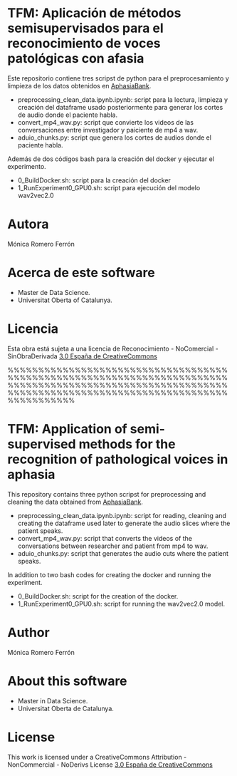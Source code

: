 # TFM: Aplicación de métodos semisupervisados para el reconocimiento de voces patológicas con afasia
Este repositorio contiene tres scripst de python para el preprocesamiento y limpieza de los datos obtenidos en [AphasiaBank](https://talkbank.org/share/data.html). 

- preprocessing_clean_data.ipynb.ipynb: script para la lectura, limpieza y creación del dataframe usado posteriormente para generar los cortes de audio donde el paciente habla. 
- convert_mp4_wav.py: script que convierte los videos de las conversaciones entre investigador y paiciente de mp4 a wav. 
- aduio_chunks.py: script que genera los cortes de audios donde el paciente habla. 

Además de dos códigos bash para la creación del docker y ejecutar el experimento. 

- 0_BuildDocker.sh: script para la creación del docker 
- 1_RunExperiment0_GPU0.sh: script para ejecución del modelo wav2vec2.0

# Autora
Mónica Romero Ferrón

# Acerca de este software
- Master de Data Science.
- Universitat Oberta of Catalunya.

# Licencia
Esta obra está sujeta a una licencia de Reconocimiento -  NoComercial - SinObraDerivada
[3.0 España de CreativeCommons](https://creativecommons.org/licenses/by-nc-nd/3.0/es/)


%%%%%%%%%%%%%%%%%%%%%%%%%%%%%%%%%%%%%%%%%%%%%%%%%%%%%%%%%%%%%%%%%%%%%%%%%%%%%%%%%%%%%%%%%%%%%%%%%%%%%%%%%%%%%%%%%%%%%%%%%%%%%%%%%%%%%%%%%%%%%%%%%%%%%%%%%%%

# TFM: Application of semi-supervised methods for the recognition of pathological voices in aphasia
This repository contains three python scripst for preprocessing and cleaning the data obtained from [AphasiaBank](https://talkbank.org/share/data.html). 

- preprocessing_clean_data.ipynb.ipynb: script for reading, cleaning and creating the dataframe used later to generate the audio slices where the patient speaks. 
- convert_mp4_wav.py: script that converts the videos of the conversations between researcher and patient from mp4 to wav. 
- aduio_chunks.py: script that generates the audio cuts where the patient speaks. 

In addition to two bash codes for creating the docker and running the experiment. 

- 0_BuildDocker.sh: script for the creation of the docker. 
- 1_RunExperiment0_GPU0.sh: script for running the wav2vec2.0 model.

# Author
Mónica Romero Ferrón

# About this software
- Master in Data Science.
- Universitat Oberta de Catalunya.

# License
This work is licensed under a CreativeCommons Attribution - NonCommercial - NoDerivs License
[3.0 España de CreativeCommons](https://creativecommons.org/licenses/by-nc-nd/3.0/es/)
